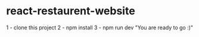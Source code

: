 # react-restaurent-website

1 - clone this project 
2 - npm install
3 - npm run dev   "You are ready to go  :)"
